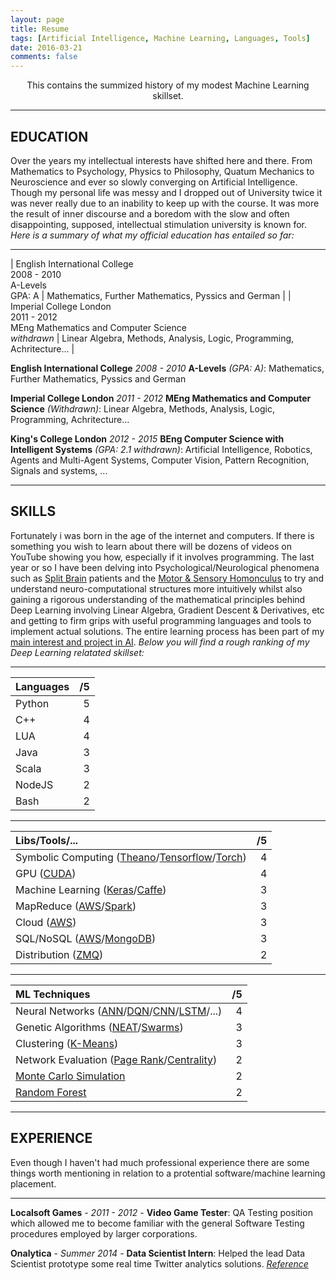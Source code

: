 ```yaml
---
layout: page
title: Resume
tags: [Artificial Intelligence, Machine Learning, Languages, Tools]
date: 2016-03-21
comments: false
---
```

    
<center> This contains the summized history of my modest Machine Learning skillset. </center>

-----------------------------------------------------------

## EDUCATION

Over the years my intellectual interests have shifted here and there. From Mathematics to Psychology, Physics to Philosophy, Quatum Mechanics to Neuroscience and ever so slowly converging on Artificial Intelligence. Though my personal life was messy and I dropped out of University twice it was never really due to an inability to keep up with the course. It was more the result of inner discourse and a boredom with the slow and often disappointing, supposed, intellectual stimulation university is known for. *Here is a summary of what my official education has entailed so far:*

-----------------------------------------------------------

| English International College<br>2008 - 2010<br>A-Levels<br>GPA: A | Mathematics, Further Mathematics, Pyssics and German |
| Imperial College London<br>2011 - 2012<br>MEng Mathematics and Computer Science<br>*withdrawn* | Linear Algebra, Methods, Analysis, Logic, Programming, Achritecture... |


**English International College** *2008 - 2010* **A-Levels** *(GPA: A)*: Mathematics, Further Mathematics, Pyssics and German 

**Imperial College London** *2011 - 2012* **MEng Mathematics and Computer Science** *(Withdrawn)*: Linear Algebra, Methods, Analysis, Logic, Programming, Achritecture...

**King's College London** *2012 - 2015* **BEng Computer Science with Intelligent Systems** *(GPA: 2.1 withdrawn)*: Artificial Intelligence, Robotics, Agents and Multi-Agent Systems, Computer Vision, Pattern Recognition, Signals and systems, ...

-----------------------------------------------------------

## SKILLS

Fortunately i was born in the age of the internet and computers. If there is something you wish to learn about there will be dozens of videos on YouTube showing you how, especially if it involves programming. The last year or so I have been delving into Psychological/Neurological phenomena such as [Split Brain](https://en.wikipedia.org/wiki/Split-brain) patients and the [Motor & Sensory Homonculus](https://en.wikipedia.org/wiki/Cortical_homunculus) to try and understand neuro-computational structures more intuitively whilst also gaining a rigorous understanding of the mathematical principles behind Deep Learning involving Linear Algebra, Gradient Descent & Derivatives, etc and getting to firm grips with useful programming languages and tools to implement actual solutions. The entire learning process has been part of my [main interest and project in AI](/machine-learning/real-intelligence/). *Below you will find a rough ranking of my Deep Learning relatated skillset:*

-----------------------------------------------------------

| Languages | /5  |
|:----------|----:|
| Python    | 5   |
| C++       | 4   |
| LUA       | 4   |
| Java      | 3   |
| Scala     | 3   |
| NodeJS    | 2   |
| Bash      | 2   |

-----------------------------------------------------------

| Libs/Tools/... | /5 |
|:--------------------------------------------|---:|
| Symbolic Computing ([Theano](http://deeplearning.net/software/theano/)/[Tensorflow](https://www.tensorflow.org/)/[Torch](http://torch.ch/))  | 4  |
| GPU ([CUDA](http://www.nvidia.com/object/cuda_home_new.html))  | 4  |
| Machine Learning ([Keras](http://keras.io/)/[Caffe](http://caffe.berkeleyvision.org/))  | 3  |
| MapReduce ([AWS](https://aws.amazon.com/)/[Spark](http://spark.apache.org/))   | 3  |
| Cloud ([AWS](https://aws.amazon.com/))   | 3  |
| SQL/NoSQL ([AWS](https://aws.amazon.com/)/[MongoDB](https://www.mongodb.com/))   | 3  | 
| Distribution ([ZMQ](http://zeromq.org/))   | 2  |

-----------------------------------------------------------

| ML Techniques | /5  |
|:----------|----:|
| Neural Networks ([ANN](https://en.wikipedia.org/wiki/Artificial_neural_network)/[DQN](https://en.wikipedia.org/wiki/Q-learning)/[CNN](https://en.wikipedia.org/wiki/Convolutional_neural_network)/[LSTM](https://en.wikipedia.org/wiki/Long_short-term_memory)/...)    | 4   |
| Genetic Algorithms ([NEAT](https://en.wikipedia.org/wiki/Neuroevolution_of_augmenting_topologies)/[Swarms](https://en.wikipedia.org/wiki/Swarm_intelligence))      | 3   |
| Clustering ([K-Means](https://en.wikipedia.org/wiki/K-means_clustering))       | 3   |
| Network Evaluation ([Page Rank](https://en.wikipedia.org/wiki/Network_science#PageRank)/[Centrality](https://en.wikipedia.org/wiki/Network_science#Centrality_measures))       | 2   |
| [Monte Carlo Simulation](https://en.wikipedia.org/wiki/Monte_Carlo_method)       | 2   |
| [Random Forest](https://en.wikipedia.org/wiki/Decision_tree_learning)       | 2   |

-----------------------------------------------------------

## EXPERIENCE

Even though I haven't had much professional experience there are some things worth mentioning in relation to a protential software/machine learning placement.

-----------------------------------------------------------

**Localsoft Games** - *2011 - 2012* - **Video Game Tester**: QA Testing position which allowed me to become familiar with the general Software Testing procedures employed by larger corporations.

**Onalytica** - *Summer 2014* - **Data Scientist Intern**: Helped the lead Data Scientist prototype some real time Twitter analytics solutions. *[Reference](https://drive.google.com/open?id=0B9uCsNmRtZ2CSGJYRWtWZ2dxQ00)*
